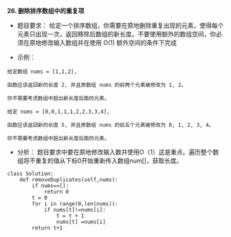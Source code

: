 **26. 删除排序数组中的重复项**

 - 题目要求：
给定一个排序数组，你需要在原地删除重复出现的元素，使得每个元素只出现一次，返回移除后数组的新长度。不要使用额外的数组空间，你必须在原地修改输入数组并在使用 O(1) 额外空间的条件下完成 

 - 示例：

```
给定数组 nums = [1,1,2], 

函数应该返回新的长度 2, 并且原数组 nums 的前两个元素被修改为 1, 2。 

你不需要考虑数组中超出新长度后面的元素。

给定 nums = [0,0,1,1,1,2,2,3,3,4],

函数应该返回新的长度 5, 并且原数组 nums 的前五个元素被修改为 0, 1, 2, 3, 4。

你不需要考虑数组中超出新长度后面的元素。
```


 - 分析：
题目要求中要在原地修改输入数并使用O（1）这是重点。遍历整个数组将不重复的值从下标0开始重新传入数组num[]，获取长度。
 
```
class Solution:
    def removeDuplicates(self,nums):
        if nums==[]:
            return 0
        t = 0
        for i in range(0,len(nums)):
            if nums[t]!=nums[i]:
                t = t + 1
                nums[t] =nums[i]
        return t+1
```